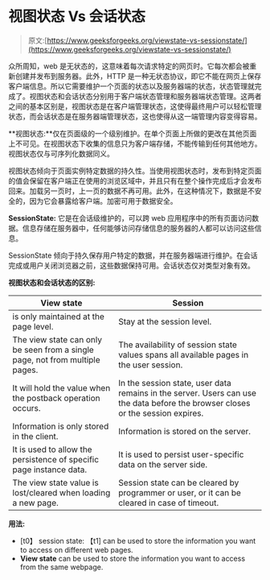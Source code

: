# 视图状态 Vs 会话状态

> 原文:[https://www.geeksforgeeks.org/viewstate-vs-sessionstate/](https://www.geeksforgeeks.org/viewstate-vs-sessionstate/)

众所周知，web 是无状态的，这意味着每次请求特定的网页时。它每次都会被重新创建并发布到服务器。此外，HTTP 是一种无状态协议，即它不能在网页上保存客户端信息。所以它需要维护一个页面的状态以及服务器端的状态，状态管理就完成了。视图状态和会话状态分别用于客户端状态管理和服务器端状态管理。这两者之间的基本区别是，视图状态是在客户端管理状态，这使得最终用户可以轻松管理状态，而会话状态是在服务器端管理状态，这也使得从这一端管理内容变得容易。

**视图状态:**仅在页面级的一个级别维护。在单个页面上所做的更改在其他页面上不可见。在视图状态下收集的信息只为客户端存储，不能传输到任何其他地方。视图状态仅与可序列化数据同义。

视图状态倾向于页面实例特定数据的持久性。当使用视图状态时，发布到特定页面的值会保留在客户端正在使用的浏览区域中，并且只有在整个操作完成后才会发布回来。加载另一页时，上一页的数据不再可用。此外，在这种情况下，数据是不安全的，因为它会暴露给客户端。加密可用于数据安全。

**SessionState:** 它是在会话级维护的，可以跨 web 应用程序中的所有页面访问数据。信息存储在服务器中，任何能够访问存储信息的服务器的人都可以访问这些信息。

SessionState 倾向于持久保存用户特定的数据，并在服务器端进行维护。在会话完成或用户关闭浏览器之前，这些数据保持可用。会话状态仅对类型对象有效。

**视图状态和会话状态的区别:**

| View state | Session |
| --- | --- |
| is only maintained at the page level. | Stay at the session level. |
| The view state can only be seen from a single page, not from multiple pages. | The availability of session state values spans all available pages in the user session. |
| It will hold the value when the postback operation occurs. | In the session state, user data remains in the server. Users can use the data before the browser closes or the session expires. |
| Information is only stored in the client. | Information is stored on the server. |
| It is used to allow the persistence of specific page instance data. | It is used to persist user-specific data on the server side. |
| The view state value is lost/cleared when loading a new page. | Session state can be cleared by programmer or user, or it can be cleared in case of timeout. |

**用法:**

*   [t0】 session state: 【t1] can be used to store the information you want to access on different web pages.
*   **View state** can be used to store the information you want to access from the same webpage.